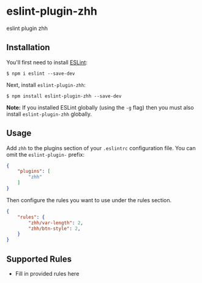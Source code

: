 # eslint-plugin-zhh

eslint plugin zhh

## Installation

You'll first need to install [ESLint](http://eslint.org):

```
$ npm i eslint --save-dev
```

Next, install `eslint-plugin-zhh`:

```
$ npm install eslint-plugin-zhh --save-dev
```

**Note:** If you installed ESLint globally (using the `-g` flag) then you must also install `eslint-plugin-zhh` globally.

## Usage

Add `zhh` to the plugins section of your `.eslintrc` configuration file. You can omit the `eslint-plugin-` prefix:

```json
{
    "plugins": [
        "zhh"
    ]
}
```


Then configure the rules you want to use under the rules section.

```json
{
    "rules": {
        "zhh/var-length": 2,
        "zhh/btn-style": 2,
    }
}
```

## Supported Rules

* Fill in provided rules here



